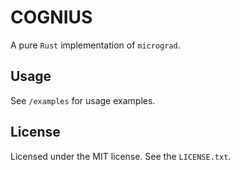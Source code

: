 # COGNIUS

A pure `Rust` implementation of `micrograd`.

## Usage

See `/examples` for usage examples.

## License

Licensed under the MIT license.
See the `LICENSE.txt`.
